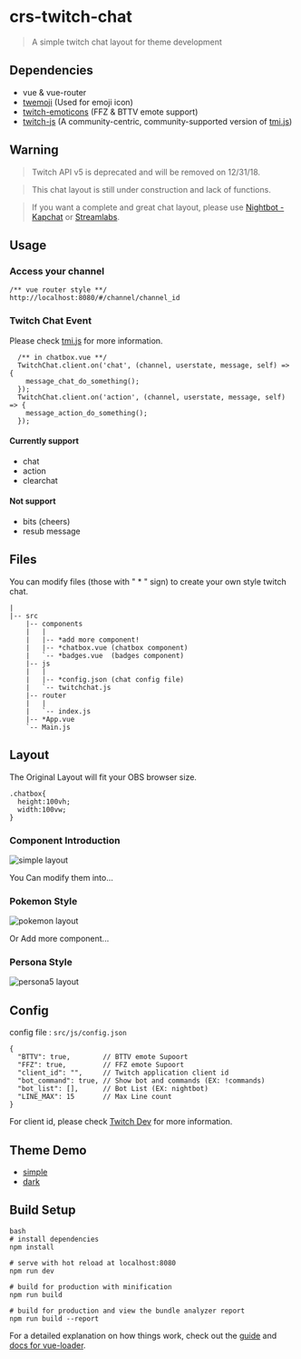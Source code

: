 # crs-twitch-chat

> A simple twitch chat layout for theme development

## Dependencies

- vue & vue-router
- [twemoji](https://github.com/twitter/twemoji) (Used for emoji icon)
- [twitch-emoticons](https://github.com/1Computer1/twitch-emoticons) (FFZ & BTTV emote support)
- [twitch-js](https://github.com/twitch-apis/twitch-js) (A community-centric, community-supported version of [tmi.js](https://github.com/tmijs/tmi.js))

## Warning

> Twitch API v5 is deprecated and will be removed on 12/31/18.

> This chat layout is still under construction and lack of functions.

> If you want a complete and great chat layout, please use [Nightbot - Kapchat](https://nightdev.com/kapchat/) or [Streamlabs](http://www.streamlabs.com/dashboard/chat-box).

## Usage

### Access your channel 

```
/** vue router style **/
http://localhost:8080/#/channel/channel_id
```

### Twitch Chat Event 

Please check [tmi.js](https://docs.tmijs.org/v1.2.1/Events.html) for more information.
```
  /** in chatbox.vue **/
  TwitchChat.client.on('chat', (channel, userstate, message, self) => {
    message_chat_do_something();
  });
  TwitchChat.client.on('action', (channel, userstate, message, self) => {
    message_action_do_something();
  });
```

#### Currently support
- chat
- action
- clearchat

#### Not support
- bits (cheers)
- resub message

## Files

You can modify files (those with " \* " sign) to create your own style twitch chat.

``` 
|
|-- src
    |-- components
    |   |
    |   |-- *add more component!
    |   |-- *chatbox.vue (chatbox component)
    |   `-- *badges.vue  (badges component)
    |-- js
    |   |
    |   |-- *config.json (chat config file)
    |   `-- twitchchat.js
    |-- router
    |   | 
    |   `-- index.js
    |-- *App.vue
    `-- Main.js

``` 

## Layout

The Original Layout will fit your OBS browser size.
```
.chatbox{
  height:100vh; 
  width:100vw;
}
```

### Component Introduction
![simple layout](https://i.imgur.com/Vv3JDJV.png)

You Can modify them into...
### Pokemon Style
![pokemon layout](https://i.imgur.com/4il6KGb.png)

Or Add more component...
### Persona Style
![persona5 layout](https://i.imgur.com/7lXhO5N.png)

## Config

config file : ```src/js/config.json```

``` 
{
  "BTTV": true,        // BTTV emote Supoort
  "FFZ": true,         // FFZ emote Supoort
  "client_id": "",     // Twitch application client id
  "bot_command": true, // Show bot and commands (EX: !commands)
  "bot_list": [],      // Bot List (EX: nightbot)
  "LINE_MAX": 15       // Max Line count
}
``` 

For client id, please check [Twitch Dev](https://dev.twitch.tv/docs/v5/#getting-a-client-id) for more information.

## Theme Demo

- [simple](http://crs38c28.github.io/crs-twitch-chat/simple/index.html#/channel/chris38c28)
- [dark](http://crs38c28.github.io/crs-twitch-chat/dark/index.html#/channel/chris38c28)

## Build Setup

``` 
bash
# install dependencies
npm install

# serve with hot reload at localhost:8080
npm run dev

# build for production with minification
npm run build

# build for production and view the bundle analyzer report
npm run build --report
```

For a detailed explanation on how things work, check out the [guide](http://vuejs-templates.github.io/webpack/) and [docs for vue-loader](http://vuejs.github.io/vue-loader).
